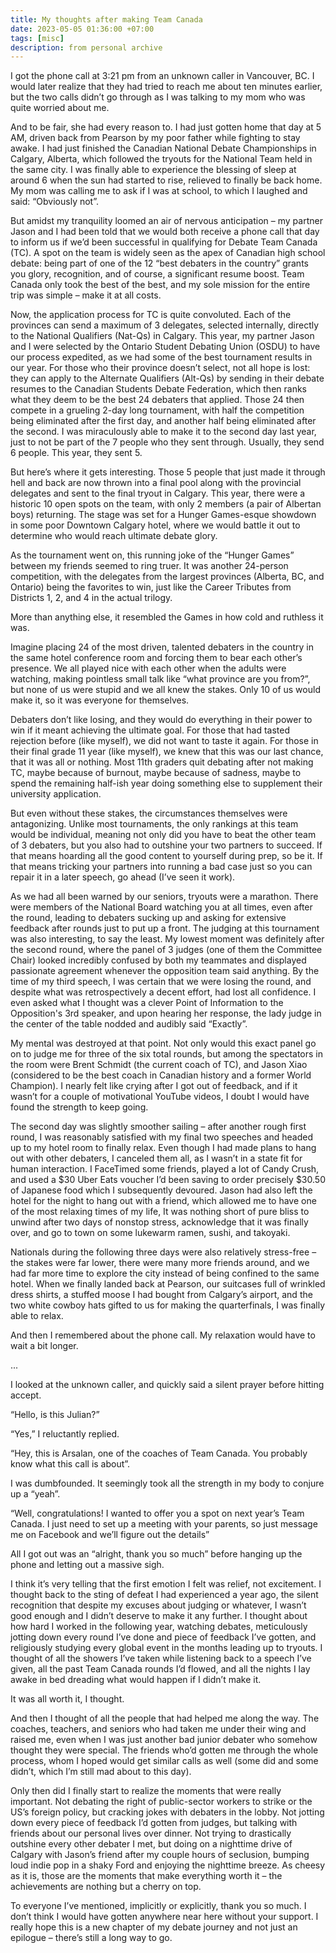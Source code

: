 ```yaml
---
title: My thoughts after making Team Canada
date: 2023-05-05 01:36:00 +07:00
tags: [misc]
description: from personal archive
---
```


I got the phone call at 3:21 pm from an unknown caller in Vancouver, BC. I would later realize that they had tried to reach me about ten minutes earlier, but the two calls didn’t go through as I was talking to my mom who was quite worried about me.

And to be fair, she had every reason to. I had just gotten home that day at 5 AM, driven back from Pearson by my poor father while fighting to stay awake. I had just finished the Canadian National Debate Championships in Calgary, Alberta, which followed the tryouts for the National Team held in the same city. I was finally able to experience the blessing of sleep at around 6 when the sun had started to rise, relieved to finally be back home. My mom was calling me to ask if I was at school, to which I laughed and said: “Obviously not”.

But amidst my tranquility loomed an air of nervous anticipation – my partner Jason and I had been told that we would both receive a phone call that day to inform us if we’d been successful in qualifying for Debate Team Canada (TC). A spot on the team is widely seen as the apex of Canadian high school debate: being part of one of the 12 “best debaters in the country” grants you glory, recognition, and of course, a significant resume boost. Team Canada only took the best of the best, and my sole mission for the entire trip was simple – make it at all costs.

Now, the application process for TC is quite convoluted. Each of the provinces can send a maximum of 3 delegates, selected internally, directly to the National Qualifiers (Nat-Qs) in Calgary. This year, my partner Jason and I were selected by the Ontario Student Debating Union (OSDU) to have our process expedited, as we had some of the best tournament results in our year. For those who their province doesn’t select, not all hope is lost: they can apply to the Alternate Qualifiers (Alt-Qs) by sending in their debate resumes to the Canadian Students Debate Federation, which then ranks what they deem to be the best 24 debaters that applied. Those 24 then compete in a grueling 2-day long tournament, with half the competition being eliminated after the first day, and another half being eliminated after the second. I was miraculously able to make it to the second day last year, just to not be part of the 7 people who they sent through. Usually, they send 6 people. This year, they sent 5.

But here’s where it gets interesting. Those 5 people that just made it through hell and back are now thrown into a final pool along with the provincial delegates and sent to the final tryout in Calgary. This year, there were a historic 10 open spots on the team, with only 2 members (a pair of Albertan boys) returning. The stage was set for a Hunger Games-esque showdown in some poor Downtown Calgary hotel, where we would battle it out to determine who would reach ultimate debate glory. 

As the tournament went on, this running joke of the “Hunger Games” between my friends seemed to ring truer. It was another 24-person competition, with the delegates from the largest provinces (Alberta, BC, and Ontario) being the favorites to win, just like the Career Tributes from Districts 1, 2, and 4 in the actual trilogy.

More than anything else, it resembled the Games in how cold and ruthless it was.

Imagine placing 24 of the most driven, talented debaters in the country in the same hotel conference room and forcing them to bear each other’s presence. We all played nice with each other when the adults were watching, making pointless small talk like “what province are you from?”, but none of us were stupid and we all knew the stakes. Only 10 of us would make it, so it was everyone for themselves.

Debaters don’t like losing, and they would do everything in their power to win if it meant achieving the ultimate goal. For those that had tasted rejection before (like myself), we did not want to taste it again. For those in their final grade 11 year (like myself), we knew that this was our last chance, that it was all or nothing. Most 11th graders quit debating after not making TC, maybe because of burnout, maybe because of sadness, maybe to spend the remaining half-ish year doing something else to supplement their university application. 

But even without these stakes, the circumstances themselves were antagonizing. Unlike most tournaments, the only rankings at this team would be individual, meaning not only did you have to beat the other team of 3 debaters, but you also had to outshine your two partners to succeed. If that means hoarding all the good content to yourself during prep, so be it. If that means tricking your partners into running a bad case just so you can repair it in a later speech, go ahead (I’ve seen it work). 

As we had all been warned by our seniors, tryouts were a marathon. There were members of the National Board watching you at all times, even after the round, leading to debaters sucking up and asking for extensive feedback after rounds just to put up a front. The judging at this tournament was also interesting, to say the least. My lowest moment was definitely after the second round, where the panel of 3 judges (one of them the Committee Chair) looked incredibly confused by both my teammates and displayed passionate agreement whenever the opposition team said anything. By the time of my third speech, I was certain that we were losing the round, and despite what was retrospectively a decent effort, had lost all confidence. I even asked what I thought was a clever Point of Information to the Opposition's 3rd speaker, and upon hearing her response, the lady judge in the center of the table nodded and audibly said “Exactly”. 

My mental was destroyed at that point. Not only would this exact panel go on to judge me for three of the six total rounds, but among the spectators in the room were Brent Schmidt (the current coach of TC), and Jason Xiao (considered to be the best coach in Canadian history and a former World Champion). I nearly felt like crying after I got out of feedback, and if it wasn’t for a couple of motivational YouTube videos, I doubt I would have found the strength to keep going. 

The second day was slightly smoother sailing – after another rough first round, I was reasonably satisfied with my final two speeches and headed up to my hotel room to finally relax. Even though I had made plans to hang out with other debaters, I canceled them all, as I wasn’t in a state fit for human interaction. I FaceTimed some friends, played a lot of Candy Crush, and used a $30 Uber Eats voucher I’d been saving to order precisely $30.50 of Japanese food which I subsequently devoured. Jason had also left the hotel for the night to hang out with a friend, which allowed me to have one of the most relaxing times of my life, It was nothing short of pure bliss to unwind after two days of nonstop stress, acknowledge that it was finally over, and go to town on some lukewarm ramen, sushi, and takoyaki. 

Nationals during the following three days were also relatively stress-free – the stakes were far lower, there were many more friends around, and we had far more time to explore the city instead of being confined to the same hotel. When we finally landed back at Pearson, our suitcases full of wrinkled dress shirts, a stuffed moose I had bought from Calgary’s airport, and the two white cowboy hats gifted to us for making the quarterfinals, I was finally able to relax.

And then I remembered about the phone call. My relaxation would have to wait a bit longer.

...

I looked at the unknown caller, and quickly said a silent prayer before hitting accept.

“Hello, is this Julian?”

“Yes,” I reluctantly replied.

“Hey, this is Arsalan, one of the coaches of Team Canada. You probably know what this call is about”.

I was dumbfounded. It seemingly took all the strength in my body to conjure up a “yeah”.

“Well, congratulations! I wanted to offer you a spot on next year’s Team Canada. I just need to set up a meeting with your parents, so just message me on Facebook and we’ll figure out the details”

All I got out was an “alright, thank you so much” before hanging up the phone and letting out a massive sigh.

I think it’s very telling that the first emotion I felt was relief, not excitement. I thought back to the sting of defeat I had experienced a year ago, the silent recognition that despite my excuses about judging or whatever, I wasn’t good enough and I didn’t deserve to make it any further. I thought about how hard I worked in the following year, watching debates, meticulously jotting down every round I’ve done and piece of feedback I’ve gotten, and religiously studying every global event in the months leading up to tryouts. I thought of all the showers I’ve taken while listening back to a speech I’ve given, all the past Team Canada rounds I’d flowed, and all the nights I lay awake in bed dreading what would happen if I didn’t make it. 

It was all worth it, I thought.

And then I thought of all the people that had helped me along the way. The coaches, teachers, and seniors who had taken me under their wing and raised me, even when I was just another bad junior debater who somehow thought they were special. The friends who’d gotten me through the whole process, whom I hoped would get similar calls as well (some did and some didn’t, which I’m still mad about to this day).

Only then did I finally start to realize the moments that were really important. Not debating the right of public-sector workers to strike or the US’s foreign policy, but cracking jokes with debaters in the lobby. Not jotting down every piece of feedback I’d gotten from judges, but talking with friends about our personal lives over dinner. Not trying to drastically outshine every other debater I met, but doing on a nighttime drive of Calgary with Jason’s friend after my couple hours of seclusion, bumping loud indie pop in a shaky Ford and enjoying the nighttime breeze. As cheesy as it is, those are the moments that make everything worth it – the achievements are nothing but a cherry on top.

To everyone I’ve mentioned, implicitly or explicitly, thank you so much. I don’t think I would have gotten anywhere near here without your support. I really hope this is a new chapter of my debate journey and not just an epilogue – there’s still a long way to go.
